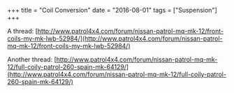 +++
title = "Coil Conversion"
date = "2016-08-01"
tags = ["Suspension"]
+++

A thread: [http://www.patrol4x4.com/forum/nissan-patrol-mq-mk-12/front-coils-my-mk-lwb-52984/](http://www.patrol4x4.com/forum/nissan-patrol-mq-mk-12/front-coils-my-mk-lwb-52984/)

Another thread: [http://www.patrol4x4.com/forum/nissan-patrol-mq-mk-12/full-coily-patrol-260-spain-mk-64129/](http://www.patrol4x4.com/forum/nissan-patrol-mq-mk-12/full-coily-patrol-260-spain-mk-64129/)
